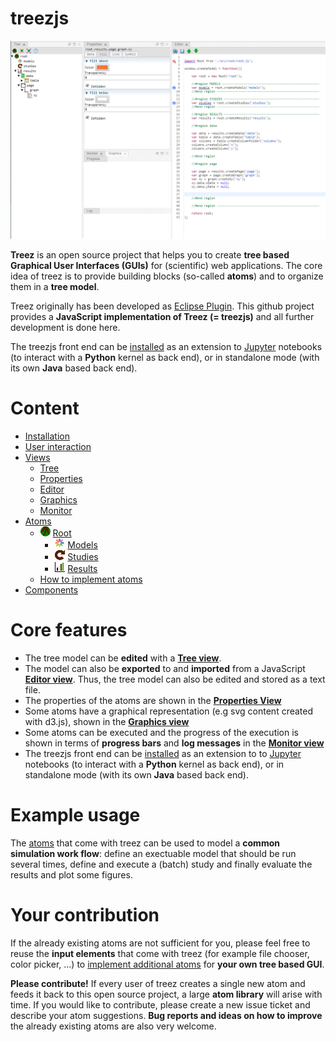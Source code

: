 # treezjs

<img width="650" src="./doc/images/treezjs.png">

**Treez** is an open source project that helps you to create **tree based Graphical User Interfaces (GUIs)** for (scientific) web applications. The core idea of treez is to provide building blocks (so-called **atoms**) and to organize them in a **tree model**. 

Treez originally has been developed as [Eclipse Plugin](https://github.com/stefaneidelloth/treez). This github project provides  a **JavaScript implementation of Treez (= treezjs)** and all further development is done here.

The treezjs front end can be [installed](./doc/installation/installation.md) as an extension to [Jupyter](https://jupyter.org/) notebooks (to interact with a **Python** kernel as back end), or in standalone mode (with its own **Java** based back end). 

# Content

* [Installation](./doc/installation/installation.md)
* [User interaction](./doc/userInteraction.md)
* [Views](./doc/views/views.md)
  * [Tree](./doc/views/treeView.md)
  * [Properties](./doc/views/propertiesView.md)
  * [Editor](./doc/views/editorView.md)
  * [Graphics](./doc/views/graphicsView.md)
  * [Monitor](./doc/views/monitorView.md)
* [Atoms](./doc/atoms/atoms.md)
  * ![](./icons/root.png) [Root](./doc/atoms/root.md)
    * ![](./icons/models.png) [Models](./doc/atoms/model/models.md)
    * ![](./icons/studies.png) [Studies](./doc/atoms/study/studies.md)
    * ![](./icons/results.png) [Results](./doc/atoms/result/results.md)
  * [How to implement atoms](./doc/atoms/howToImplementAtoms.md)
* [Components](./doc/components/components.md)

# Core features

* The tree model can be **edited** with a [**Tree view**](./doc/views/treeView.md). 
* The model can also be **exported** to and **imported** from a JavaScript [**Editor view**](./doc/views/editorView.md). Thus, the tree model can also be edited and stored as a text file. 
* The properties of the atoms are shown in the [**Properties View**](./doc/views/propertiesView.md)
* Some atoms have a graphical representation (e.g svg content created with d3.js), shown in the [**Graphics view**](./doc/views/graphicsView.md)
* Some atoms can be executed and the progress of the execution is shown in terms of **progress bars** and **log messages** in the [**Monitor view**](./doc/views/monitorView.md)
* The treezjs front end can be [installed](./doc/installation/installation.md) as an extension to to [Jupyter](https://jupyter.org/) notebooks (to interact with a **Python** kernel as back end), or in standalone mode (with its own **Java** based back end). 

# Example usage

The [atoms](./doc/atoms.md) that come with treez can be used to model a **common simulation work flow**: define an exectuable model that should be run several times, define and execute a (batch) study and finally evaluate the results and plot some figures.

# Your contribution

If the already existing atoms are not sufficient for you, please feel free to reuse the **input elements** that come with treez (for example file chooser, color picker, ...) to [implement additional atoms]((./doc/atoms/howToImplementAtoms.md)) for **your own tree based GUI**. 

**Please contribute!** If every user of treez creates a single new atom and feeds it back to this open source project, a large **atom library** will arise with time. If you would like to contribute, please create a new issue ticket and describe your atom suggestions. **Bug reports and ideas on how to improve** the already existing atoms are also very welcome.

